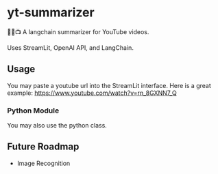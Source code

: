 # yt-summarizer
🦜️🔗📺 A langchain summarizer for YouTube videos.

Uses StreamLit, OpenAI API, and LangChain.


## Usage
You may  paste a youtube url into the StreamLit interface.
Here is a great example: https://www.youtube.com/watch?v=rn_8GXNN7_Q

### Python Module
You may also use the python class.

## Future Roadmap
- Image Recognition
